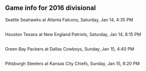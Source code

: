 ## Game info for 2016 divisional
Seattle Seahawks at Atlanta Falcons, Saturday, Jan 14, 4:35 PM

<br/>Houston Texans at New England Patriots, Saturday, Jan 14, 8:15 PM

<br/>Green Bay Packers at Dallas Cowboys, Sunday, Jan 15, 4:40 PM

<br/>Pittsburgh Steelers at Kansas City Chiefs, Sunday, Jan 15, 8:20 PM

